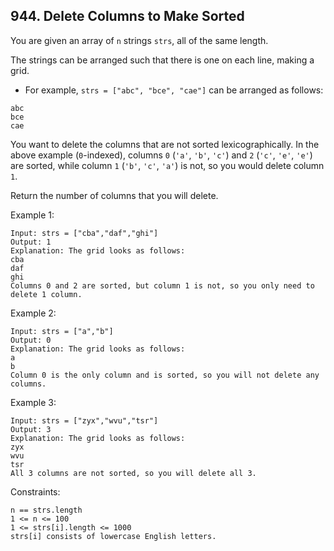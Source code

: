 ## 944. Delete Columns to Make Sorted

You are given an array of `n` strings `strs`, all of the same length.

The strings can be arranged such that there is one on each line, making a grid.

- For example, `strs = ["abc", "bce", "cae"]` can be arranged as follows:

```
abc
bce
cae
```

You want to delete the columns that are not sorted lexicographically. In the above example (`0`-indexed), columns `0` (`'a'`, `'b'`, `'c'`) and `2` (`'c'`, `'e'`, `'e'`) are sorted, while column `1` (`'b'`, `'c'`, `'a'`) is not, so you would delete column `1`.

Return the number of columns that you will delete.

Example 1:

```
Input: strs = ["cba","daf","ghi"]
Output: 1
Explanation: The grid looks as follows:
cba
daf
ghi
Columns 0 and 2 are sorted, but column 1 is not, so you only need to delete 1 column.
```

Example 2:

```
Input: strs = ["a","b"]
Output: 0
Explanation: The grid looks as follows:
a
b
Column 0 is the only column and is sorted, so you will not delete any columns.
```

Example 3:

```
Input: strs = ["zyx","wvu","tsr"]
Output: 3
Explanation: The grid looks as follows:
zyx
wvu
tsr
All 3 columns are not sorted, so you will delete all 3.
```

Constraints:

```
n == strs.length
1 <= n <= 100
1 <= strs[i].length <= 1000
strs[i] consists of lowercase English letters.
```
